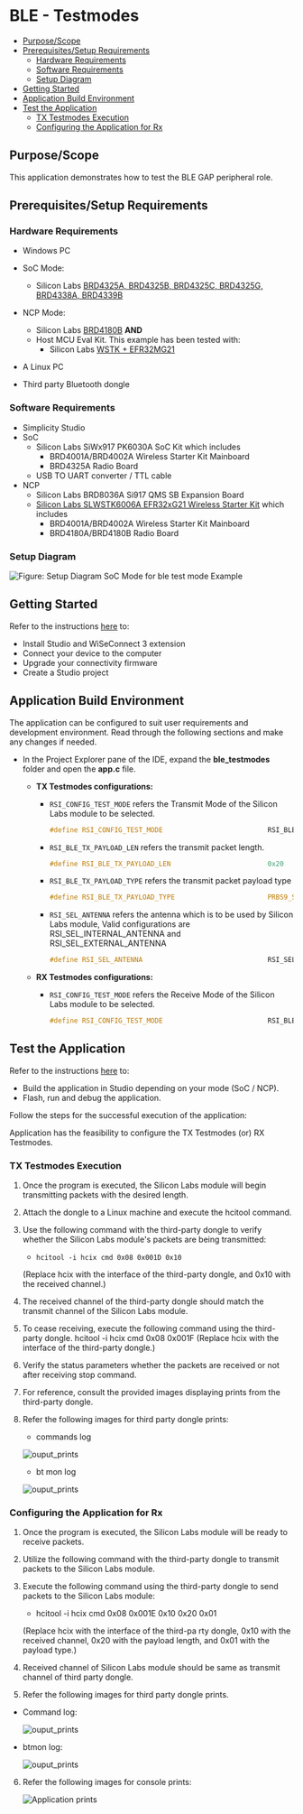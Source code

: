 # BLE - Testmodes

- [Purpose/Scope](#purposescope)
- [Prerequisites/Setup Requirements](#prerequisitessetup-requirements)
  - [Hardware Requirements](#hardware-requirements)
  - [Software Requirements](#software-requirements)
  - [Setup Diagram](#setup-diagram)
- [Getting Started](#getting-started)
- [Application Build Environment](#application-build-environment)
- [Test the Application](#test-the-application)
  - [TX Testmodes Execution](#tx-testmodes-execution)
  - [Configuring the Application for Rx](#configuring-the-application-for-rx)

## Purpose/Scope

This application demonstrates how to test the BLE GAP peripheral role.

## Prerequisites/Setup Requirements

### Hardware Requirements

- Windows PC
- SoC Mode:
  - Silicon Labs [BRD4325A, BRD4325B, BRD4325C, BRD4325G, BRD4338A, BRD4339B](https://www.silabs.com/)
- NCP Mode:
  - Silicon Labs [BRD4180B](https://www.silabs.com/) **AND**
  - Host MCU Eval Kit. This example has been tested with:
    - Silicon Labs [WSTK + EFR32MG21](https://www.silabs.com/development-tools/wireless/efr32xg21-bluetooth-starter-kit)

- A Linux PC

- Third party Bluetooth dongle

### Software Requirements

- Simplicity Studio
- SoC
  - Silicon Labs SiWx917 PK6030A SoC Kit which includes
    - BRD4001A/BRD4002A Wireless Starter Kit Mainboard
    - BRD4325A Radio Board
  - USB TO UART converter / TTL cable
- NCP
  - Silicon Labs BRD8036A Si917 QMS SB Expansion Board
  - [Silicon Labs SLWSTK6006A EFR32xG21 Wireless Starter Kit](https://www.silabs.com/development-tools/wireless/efr32xg21-wireless-starter-kit) which includes
    - BRD4001A/BRD4002A Wireless Starter Kit Mainboard
    - BRD4180A/BRD4180B Radio Board

### Setup Diagram

![Figure: Setup Diagram SoC Mode for ble test mode Example](resources/readme/setup_diagram.png)
  
## Getting Started

Refer to the instructions [here](https://docs.silabs.com/wiseconnect/latest/wiseconnect-getting-started/) to:

- Install Studio and WiSeConnect 3 extension
- Connect your device to the computer
- Upgrade your connectivity firmware
- Create a Studio project

## Application Build Environment

The application can be configured to suit user requirements and development environment. Read through the following sections and make any changes if needed.

- In the Project Explorer pane of the IDE, expand the **ble_testmodes** folder and open the **app.c** file. 

   - **TX Testmodes configurations:** 

      - `RSI_CONFIG_TEST_MODE` refers the Transmit Mode of the Silicon Labs module to be selected.
        ```c
        #define RSI_CONFIG_TEST_MODE                          RSI_BLE_TESTMODE_TRANSMIT
        ```
      - `RSI_BLE_TX_PAYLOAD_LEN` refers the transmit packet length.
        ```c
        #define RSI_BLE_TX_PAYLOAD_LEN                        0x20
        ```

      - `RSI_BLE_TX_PAYLOAD_TYPE` refers the transmit packet payload type
        ```c
        #define RSI_BLE_TX_PAYLOAD_TYPE                       PRBS9_SEQ
        ```

      - `RSI_SEL_ANTENNA` refers the antenna which is to be used by Silicon Labs module, Valid configurations are RSI_SEL_INTERNAL_ANTENNA and RSI_SEL_EXTERNAL_ANTENNA
        ```c
        #define RSI_SEL_ANTENNA                               RSI_SEL_INTERNAL_ANTENNA
        ```

   - **RX Testmodes configurations:** 

      - `RSI_CONFIG_TEST_MODE` refers the Receive Mode of the Silicon Labs module to be selected.
        ```c
        #define RSI_CONFIG_TEST_MODE                          RSI_BLE_TESTMODE_RECEIVE
        ```

## Test the Application

Refer to the instructions [here](https://docs.silabs.com/wiseconnect/latest/wiseconnect-getting-started/) to:

- Build the application in Studio depending on your mode (SoC / NCP).
- Flash, run and debug the application.

Follow the steps for the successful execution of the application:

Application has the feasibility to configure the TX Testmodes (or) RX Testmodes.

### TX Testmodes Execution

1. Once the program is executed, the Silicon Labs module will begin transmitting packets with the desired length.
2. Attach the dongle to a Linux machine and execute the hcitool command.
3. Use the following command with the third-party dongle to verify whether the Silicon Labs module's packets are being transmitted:

   - `hcitool -i hcix cmd 0x08 0x001D 0x10` 

   (Replace hcix with the interface of the third-party dongle, and 0x10 with the received channel.)

4. The received channel of the third-party dongle should match the transmit channel of the Silicon Labs module.
5. To cease receiving, execute the following command using the third-party dongle.
 hcitool -i hcix cmd 0x08 0x001F
(Replace hcix with the interface of the third-party dongle.)
6. Verify the status parameters whether the packets are received or not after receiving stop command.
7. For reference, consult the provided images displaying prints from the third-party dongle.
8. Refer the following images for third party dongle prints:

   - commands log

   ![ouput_prints](resources/readme/bletxtestmode1.png)

   - bt mon log
      
   ![ouput_prints](resources/readme/bletxtestmodebtmon1.png)

### Configuring the Application for Rx

1. Once the program is executed, the Silicon Labs module will be ready to receive packets.
2. Utilize the following command with the third-party dongle to transmit packets to the Silicon Labs module.
3. Execute the following command using the third-party dongle to send packets to the Silicon Labs module:

   - hcitool -i hcix cmd 0x08 0x001E 0x10 0x20 0x01 
    
   (Replace hcix with the interface of the third-pa rty dongle, 0x10 with the received channel, 0x20 with the payload length, and 0x01 with the payload type.)

4. Received channel of Silicon Labs module should be same as transmit channel of third party dongle.

5. Refer the following images for third party dongle prints.

- Command log:

   ![ouput_prints](resources/readme/blerxtestmode1.png)

- btmon log:

   ![ouput_prints](resources/readme/blerxtestmodebtmonlog.png)

6. Refer the following images for console prints:

    ![Application prints](resources/readme/bletestmodeserialteriminalsocprints.png)